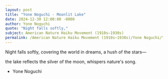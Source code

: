 ```yaml
---
layout: post
title: "Yone Noguchi - Moonlit Lake"
date: 2024-12-30 12:00:00 -0000
author: Yone Noguchi
quote: "Night falls softly,"
subject: American Nature Haiku Movement (1910s–1930s)
permalink: /American Nature Haiku Movement (1910s–1930s)/Yone Noguchi/Yone Noguchi - Moonlit Lake
---
```


Night falls softly,
covering the world in dreams,
a hush of the stars—

the lake reflects
the silver of the moon,
whispers nature's song.

- Yone Noguchi
